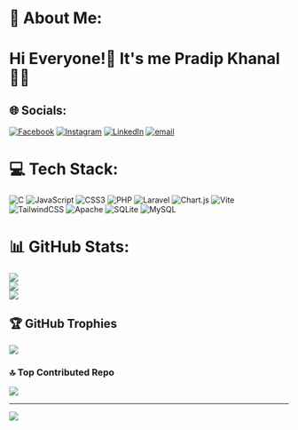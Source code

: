 # 💫 About Me:
# Hi Everyone!👋 It's me Pradip Khanal👨‍💻
## 🌐 Socials:
[![Facebook](https://img.shields.io/badge/Facebook-%231877F2.svg?logo=Facebook&logoColor=white)](https://facebook.com/pradip.khanal.7528) [![Instagram](https://img.shields.io/badge/Instagram-%23E4405F.svg?logo=Instagram&logoColor=white)](https://instagram.com/pradipkhanal_25) [![LinkedIn](https://img.shields.io/badge/LinkedIn-%230077B5.svg?logo=linkedin&logoColor=white)](https://linkedin.com/in/pradip-khanal-92a97333a) [![email](https://img.shields.io/badge/Email-D14836?logo=gmail&logoColor=white)](mailto:khanalpradip74@gmail.com) 

# 💻 Tech Stack:
![C](https://img.shields.io/badge/c-%2300599C.svg?style=for-the-badge&logo=c&logoColor=white) ![JavaScript](https://img.shields.io/badge/javascript-%23323330.svg?style=for-the-badge&logo=javascript&logoColor=%23F7DF1E) ![CSS3](https://img.shields.io/badge/css3-%231572B6.svg?style=for-the-badge&logo=css3&logoColor=white) ![PHP](https://img.shields.io/badge/php-%23777BB4.svg?style=for-the-badge&logo=php&logoColor=white) ![Laravel](https://img.shields.io/badge/laravel-%23FF2D20.svg?style=for-the-badge&logo=laravel&logoColor=white) ![Chart.js](https://img.shields.io/badge/chart.js-F5788D.svg?style=for-the-badge&logo=chart.js&logoColor=white) ![Vite](https://img.shields.io/badge/vite-%23646CFF.svg?style=for-the-badge&logo=vite&logoColor=white) ![TailwindCSS](https://img.shields.io/badge/tailwindcss-%2338B2AC.svg?style=for-the-badge&logo=tailwind-css&logoColor=white) ![Apache](https://img.shields.io/badge/apache-%23D42029.svg?style=for-the-badge&logo=apache&logoColor=white) ![SQLite](https://img.shields.io/badge/sqlite-%2307405e.svg?style=for-the-badge&logo=sqlite&logoColor=white) ![MySQL](https://img.shields.io/badge/mysql-4479A1.svg?style=for-the-badge&logo=mysql&logoColor=white)
# 📊 GitHub Stats:
![](https://github-readme-stats.vercel.app/api?username=PradipKhanal22&theme=aura&hide_border=false&include_all_commits=true&count_private=true)<br/>
![](https://nirzak-streak-stats.vercel.app/?user=PradipKhanal22&theme=aura&hide_border=false)<br/>
![](https://github-readme-stats.vercel.app/api/top-langs/?username=PradipKhanal22&theme=aura&hide_border=false&include_all_commits=true&count_private=true&layout=compact)

## 🏆 GitHub Trophies
![](https://github-profile-trophy.vercel.app/?username=PradipKhanal22&theme=aura&no-frame=false&no-bg=false&margin-w=4)

### 🔝 Top Contributed Repo
![](https://github-contributor-stats.vercel.app/api?username=PradipKhanal22&limit=5&theme=dark&combine_all_yearly_contributions=true)

---
[![](https://visitcount.itsvg.in/api?id=PradipKhanal22&icon=4&color=2)](https://visitcount.itsvg.in)

<!-- Proudly created with GPRM ( https://gprm.itsvg.in ) -->
